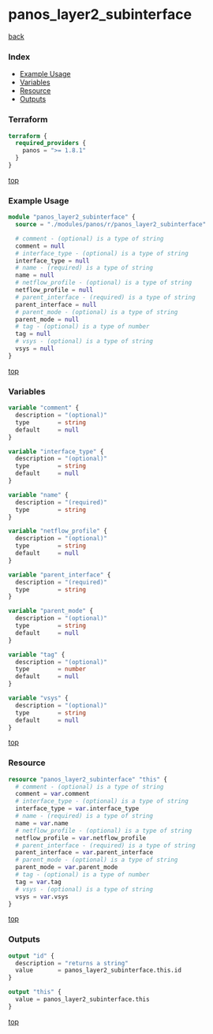 # panos_layer2_subinterface

[back](../panos.md)

### Index

- [Example Usage](#example-usage)
- [Variables](#variables)
- [Resource](#resource)
- [Outputs](#outputs)

### Terraform

```terraform
terraform {
  required_providers {
    panos = ">= 1.8.1"
  }
}
```

[top](#index)

### Example Usage

```terraform
module "panos_layer2_subinterface" {
  source = "./modules/panos/r/panos_layer2_subinterface"

  # comment - (optional) is a type of string
  comment = null
  # interface_type - (optional) is a type of string
  interface_type = null
  # name - (required) is a type of string
  name = null
  # netflow_profile - (optional) is a type of string
  netflow_profile = null
  # parent_interface - (required) is a type of string
  parent_interface = null
  # parent_mode - (optional) is a type of string
  parent_mode = null
  # tag - (optional) is a type of number
  tag = null
  # vsys - (optional) is a type of string
  vsys = null
}
```

[top](#index)

### Variables

```terraform
variable "comment" {
  description = "(optional)"
  type        = string
  default     = null
}

variable "interface_type" {
  description = "(optional)"
  type        = string
  default     = null
}

variable "name" {
  description = "(required)"
  type        = string
}

variable "netflow_profile" {
  description = "(optional)"
  type        = string
  default     = null
}

variable "parent_interface" {
  description = "(required)"
  type        = string
}

variable "parent_mode" {
  description = "(optional)"
  type        = string
  default     = null
}

variable "tag" {
  description = "(optional)"
  type        = number
  default     = null
}

variable "vsys" {
  description = "(optional)"
  type        = string
  default     = null
}
```

[top](#index)

### Resource

```terraform
resource "panos_layer2_subinterface" "this" {
  # comment - (optional) is a type of string
  comment = var.comment
  # interface_type - (optional) is a type of string
  interface_type = var.interface_type
  # name - (required) is a type of string
  name = var.name
  # netflow_profile - (optional) is a type of string
  netflow_profile = var.netflow_profile
  # parent_interface - (required) is a type of string
  parent_interface = var.parent_interface
  # parent_mode - (optional) is a type of string
  parent_mode = var.parent_mode
  # tag - (optional) is a type of number
  tag = var.tag
  # vsys - (optional) is a type of string
  vsys = var.vsys
}
```

[top](#index)

### Outputs

```terraform
output "id" {
  description = "returns a string"
  value       = panos_layer2_subinterface.this.id
}

output "this" {
  value = panos_layer2_subinterface.this
}
```

[top](#index)